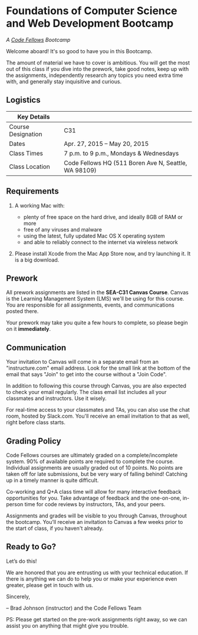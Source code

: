 # Foundations of Computer Science and Web Development Bootcamp
_A [Code Fellows](http://codefellows.com) Bootcamp_

Welcome aboard! It's so good to have you in this Bootcamp.

The amount of material we have to cover is ambitious. You will get the most out of this class if you dive into the prework, take good notes, keep up with the assignments, independently research any topics you need extra time with, and generally stay inquisitive and curious.

## Logistics

Key Details | |
--- | ---
Course Designation | C31
Dates | Apr. 27, 2015 &ndash; May 20, 2015
Class Times | 7 p.m. to 9 p.m., Mondays &amp; Wednesdays
Class Location | Code Fellows HQ (511 Boren Ave N, Seattle, WA 98109)


## Requirements

 1. A working Mac with:
    - plenty of free space on the hard drive, and ideally 8GB of RAM or more
    - free of any viruses and malware
    - using the latest, fully updated Mac OS X operating system
    - and able to reliably connect to the internet via wireless network

 2. Please install Xcode from the Mac App Store now, and try launching it. It is a big download.

## Prework

All prework assignments are listed in the __SEA-C31 Canvas Course__. Canvas is the Learning Management System (LMS) we'll be using for this course. You are responsible for all assignments, events, and communications posted there.

Your prework may take you quite a few hours to complete, so please begin on it **immediately**.

## Communication

Your invitation to Canvas will come in a separate email from an "instructure.com" email address. Look for the small link at the bottom of the email that says "Join" to get into the course without a "Join Code".

In addition to following this course through Canvas, you are also expected to check your email regularly. The class email list includes all your classmates and instructors. Use it wisely.

For real-time access to your classmates and TAs, you can also use the chat room, hosted by Slack.com. You'll receive an email invitation to that as well, right before class starts.


## Grading Policy

Code Fellows courses are ultimately graded on a complete/incomplete system. 90% of available points are required to complete the course. Individual assignments are usually graded out of 10 points. No points are taken off for late submissions, but be very wary of falling behind! Catching up in a timely manner is quite difficult.

Co-working and Q+A class time will allow for many interactive feedback opportunities for you. Take advantage of feedback and the one-on-one, in-person time for code reviews by instructors, TAs, and your peers.

Assignments and grades will be visible to you through Canvas, throughout the bootcamp. You’ll receive an invitation to Canvas a few weeks prior to the start of class, if you haven't already.

## Ready to Go?

Let’s do this!

We are honored that you are entrusting us with your technical education. If there is anything we can do to help you or make your experience even greater, please get in touch with us.

Sincerely,

&ndash; Brad Johnson (instructor) and the Code Fellows Team

PS: Please get started on the pre-work assignments right away, so we can assist you on anything that might give you trouble.

